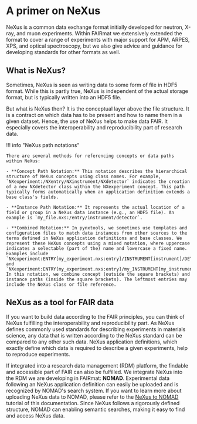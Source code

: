 # A primer on NeXus

NeXus is a common data exchange format initially developed for neutron, X-ray, and muon experiments. Within FAIRmat we extensively extended the format to cover a range of experiments with major support for APM, ARPES, XPS, and optical spectroscopy, but we also give advice and guidance for developing standards for other formats as well.

## What is NeXus?

Sometimes, NeXus is seen as writing data to some form of file in HDF5 format. While this is partly true, NeXus is independent of the actual storage format, but is typically written into an HDF5 file.

But what is NeXus then? It is the conceptual layer above the file structure. It is a contract on which data has to be present and how to name them in a given dataset. Hence, the use of NeXus helps to make data FAIR. It especially covers the interoperability and reproducibility part of research data.

!!! info "NeXus path notations"

    There are several methods for referencing concepts or data paths within NeXus:

    - **Concept Path Notation:** This notation describes the hierarchical structure of NeXus concepts using class names. For example, `NXexperiment:/NXentry/NXinstrument/NXdetector` indicates the creation of a new NXdetector class within the NXexperiment concept. This path typically forms automatically when an application definition extends a base class's fields.

    - **Instance Path Notation:** It represents the actual location of a field or group in a NeXus data instance (e.g., an HDF5 file). An example is `my_file.nxs:/entry/instrument/detector`.

    - **Combined Notation:** In pynxtools, we sometimes use templates and configuration files to match data instances from other sources to the terms defined in NeXus application definitions and base classes. We represent these NeXus concepts using a mixed notation, where uppercase indicates a selectable (part of the) name and lowercase a fixed name. Examples include `NXexperiment:ENTRY[my_experiment.nxs:entry]/INSTRUMENT[instrument]/DETECTOR[detector]` and `NXexperiment:ENTRY[my_experiment.nxs:entry]/my_INSTRUMENT[my_instrument]/DETECTOR[detector]`. In this notation, we combine concept (outside the square brackets) and instance paths (inside the square brackets). The leftmost entries may include the NeXus class or file reference.

## NeXus as a tool for FAIR data

If you want to build data according to the FAIR principles, you can think of NeXus fulfilling the interoperability and reproducibility part. As NeXus defines commonly used standards for describing experiments in materials science, any data that is written according to the NeXus standard can be compared to any other such data. NeXus application definitions, which exactly define which data is required to describe a given experiments, help to reproduce experiments.

If integrated into a research data management (RDM) platform, the findable and accessible part of FAIR can also be fulfilled. We integrate NeXus into the RDM we are developing in FAIRmat: **NOMAD**. Experimental data following an NeXus application definition can easily be uploaded and is recognized by NOMAD's search system. If you want to learn more about uploading NeXus data to NOMAD, please refer to the [NeXus to NOMAD](../../tutorial/nexus-to-nomad.md) tutorial of this documentation. Since NeXus follows a rigorously defined structure, NOMAD can enabling semantic searches, making it easy to find and access NeXus data.